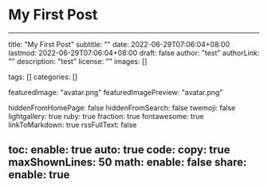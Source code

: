 # My First Post

---
title: "My First Post"
subtitle: ""
date: 2022-06-29T07:06:04+08:00
lastmod: 2022-06-29T07:06:04+08:00
draft: false
author: "test"
authorLink: ""
description: "test"
license: ""
images: []

tags: []
categories: []

featuredImage: "avatar.png"
featuredImagePreview: "avatar.png"

hiddenFromHomePage: false
hiddenFromSearch: false
twemoji: false
lightgallery: true
ruby: true
fraction: true
fontawesome: true
linkToMarkdown: true
rssFullText: false

toc:
  enable: true
  auto: true
code:
  copy: true
  maxShownLines: 50
math:
  enable: false
share:
  enable: true
---

